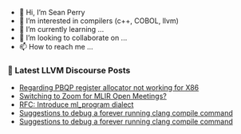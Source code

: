 - 👋 Hi, I’m Sean Perry
- 👀 I’m interested in compilers (c++, COBOL, llvm)
- 🌱 I’m currently learning ...
- 💞️ I’m looking to collaborate on ...
- 📫 How to reach me ...

<!---
s66perry/s66perry is a ✨ special ✨ repository because its `README.md` (this file) appears on your GitHub profile.
You can click the Preview link to take a look at your changes.
--->
### 📕 Latest LLVM Discourse Posts

<!-- DISCOURSE-LLVM:START -->
- [Regarding PBQP register allocator not working for X86](https://discourse.llvm.org/t/regarding-pbqp-register-allocator-not-working-for-x86/59507/6)
- [Switching to Zoom for MLIR Open Meetings?](https://discourse.llvm.org/t/switching-to-zoom-for-mlir-open-meetings/60305/12)
- [RFC: Introduce ml_program dialect](https://discourse.llvm.org/t/rfc-introduce-ml-program-dialect/60376/23)
- [Suggestions to debug a forever running clang compile command](https://discourse.llvm.org/t/suggestions-to-debug-a-forever-running-clang-compile-command/60420/2)
- [Suggestions to debug a forever running clang compile command](https://discourse.llvm.org/t/suggestions-to-debug-a-forever-running-clang-compile-command/60420/1)
<!-- DISCOURSE-LLVM:END -->
